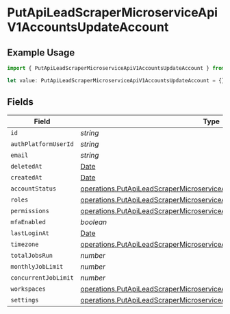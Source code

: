 # PutApiLeadScraperMicroserviceApiV1AccountsUpdateAccount

## Example Usage

```typescript
import { PutApiLeadScraperMicroserviceApiV1AccountsUpdateAccount } from "oppulence-backend-sdk/models/operations";

let value: PutApiLeadScraperMicroserviceApiV1AccountsUpdateAccount = {};
```

## Fields

| Field                                                                                                                                                                | Type                                                                                                                                                                 | Required                                                                                                                                                             | Description                                                                                                                                                          |
| -------------------------------------------------------------------------------------------------------------------------------------------------------------------- | -------------------------------------------------------------------------------------------------------------------------------------------------------------------- | -------------------------------------------------------------------------------------------------------------------------------------------------------------------- | -------------------------------------------------------------------------------------------------------------------------------------------------------------------- |
| `id`                                                                                                                                                                 | *string*                                                                                                                                                             | :heavy_minus_sign:                                                                                                                                                   | N/A                                                                                                                                                                  |
| `authPlatformUserId`                                                                                                                                                 | *string*                                                                                                                                                             | :heavy_minus_sign:                                                                                                                                                   | N/A                                                                                                                                                                  |
| `email`                                                                                                                                                              | *string*                                                                                                                                                             | :heavy_minus_sign:                                                                                                                                                   | N/A                                                                                                                                                                  |
| `deletedAt`                                                                                                                                                          | [Date](https://developer.mozilla.org/en-US/docs/Web/JavaScript/Reference/Global_Objects/Date)                                                                        | :heavy_minus_sign:                                                                                                                                                   | N/A                                                                                                                                                                  |
| `createdAt`                                                                                                                                                          | [Date](https://developer.mozilla.org/en-US/docs/Web/JavaScript/Reference/Global_Objects/Date)                                                                        | :heavy_minus_sign:                                                                                                                                                   | N/A                                                                                                                                                                  |
| `accountStatus`                                                                                                                                                      | [operations.PutApiLeadScraperMicroserviceApiV1AccountsUpdateAccountStatus](../../models/operations/putapileadscrapermicroserviceapiv1accountsupdateaccountstatus.md) | :heavy_minus_sign:                                                                                                                                                   | N/A                                                                                                                                                                  |
| `roles`                                                                                                                                                              | [operations.PutApiLeadScraperMicroserviceApiV1AccountsUpdateRoles](../../models/operations/putapileadscrapermicroserviceapiv1accountsupdateroles.md)[]               | :heavy_minus_sign:                                                                                                                                                   | N/A                                                                                                                                                                  |
| `permissions`                                                                                                                                                        | [operations.PutApiLeadScraperMicroserviceApiV1AccountsUpdatePermissions](../../models/operations/putapileadscrapermicroserviceapiv1accountsupdatepermissions.md)[]   | :heavy_minus_sign:                                                                                                                                                   | N/A                                                                                                                                                                  |
| `mfaEnabled`                                                                                                                                                         | *boolean*                                                                                                                                                            | :heavy_minus_sign:                                                                                                                                                   | N/A                                                                                                                                                                  |
| `lastLoginAt`                                                                                                                                                        | [Date](https://developer.mozilla.org/en-US/docs/Web/JavaScript/Reference/Global_Objects/Date)                                                                        | :heavy_minus_sign:                                                                                                                                                   | N/A                                                                                                                                                                  |
| `timezone`                                                                                                                                                           | [operations.PutApiLeadScraperMicroserviceApiV1AccountsUpdateTimezone](../../models/operations/putapileadscrapermicroserviceapiv1accountsupdatetimezone.md)           | :heavy_minus_sign:                                                                                                                                                   | N/A                                                                                                                                                                  |
| `totalJobsRun`                                                                                                                                                       | *number*                                                                                                                                                             | :heavy_minus_sign:                                                                                                                                                   | N/A                                                                                                                                                                  |
| `monthlyJobLimit`                                                                                                                                                    | *number*                                                                                                                                                             | :heavy_minus_sign:                                                                                                                                                   | N/A                                                                                                                                                                  |
| `concurrentJobLimit`                                                                                                                                                 | *number*                                                                                                                                                             | :heavy_minus_sign:                                                                                                                                                   | N/A                                                                                                                                                                  |
| `workspaces`                                                                                                                                                         | [operations.PutApiLeadScraperMicroserviceApiV1AccountsUpdateWorkspaces](../../models/operations/putapileadscrapermicroserviceapiv1accountsupdateworkspaces.md)[]     | :heavy_minus_sign:                                                                                                                                                   | N/A                                                                                                                                                                  |
| `settings`                                                                                                                                                           | [operations.PutApiLeadScraperMicroserviceApiV1AccountsUpdateSettings](../../models/operations/putapileadscrapermicroserviceapiv1accountsupdatesettings.md)           | :heavy_minus_sign:                                                                                                                                                   | N/A                                                                                                                                                                  |